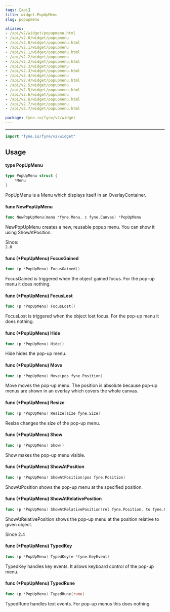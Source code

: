 ```yaml
---
tags: [api]
title: widget.PopUpMenu
slug: popupmenu

aliases:
- /api/v2/widget/popupmenu.html
- /api/v2.0/widget/popupmenu
- /api/v2.0/widget/popupmenu.html
- /api/v2.1/widget/popupmenu
- /api/v2.1/widget/popupmenu.html
- /api/v2.2/widget/popupmenu
- /api/v2.2/widget/popupmenu.html
- /api/v2.3/widget/popupmenu
- /api/v2.3/widget/popupmenu.html
- /api/v2.4/widget/popupmenu
- /api/v2.4/widget/popupmenu.html
- /api/v2.5/widget/popupmenu
- /api/v2.5/widget/popupmenu.html
- /api/v2.6/widget/popupmenu
- /api/v2.6/widget/popupmenu.html
- /api/v2.7/widget/popupmenu
- /api/v2.7/widget/popupmenu.html

package: fyne.io/fyne/v2/widget
---
```



---
```go
import "fyne.io/fyne/v2/widget"
```

## Usage

#### type PopUpMenu

```go
type PopUpMenu struct {
	*Menu
}
```

PopUpMenu is a Menu which displays itself in an OverlayContainer.

#### func  NewPopUpMenu

```go
func NewPopUpMenu(menu *fyne.Menu, c fyne.Canvas) *PopUpMenu
```
NewPopUpMenu creates a new, reusable popup menu. You can show it using ShowAtPosition.


<div class="since">Since: <code>
2.0</code></div>

#### func (*PopUpMenu) FocusGained

```go
func (p *PopUpMenu) FocusGained()
```
FocusGained is triggered when the object gained focus. For the pop-up menu it does nothing.

#### func (*PopUpMenu) FocusLost

```go
func (p *PopUpMenu) FocusLost()
```
FocusLost is triggered when the object lost focus. For the pop-up menu it does nothing.

#### func (*PopUpMenu) Hide

```go
func (p *PopUpMenu) Hide()
```
Hide hides the pop-up menu.

#### func (*PopUpMenu) Move

```go
func (p *PopUpMenu) Move(pos fyne.Position)
```
Move moves the pop-up menu. The position is absolute because pop-up menus are shown in an overlay which covers the whole canvas.

#### func (*PopUpMenu) Resize

```go
func (p *PopUpMenu) Resize(size fyne.Size)
```
Resize changes the size of the pop-up menu.

#### func (*PopUpMenu) Show

```go
func (p *PopUpMenu) Show()
```
Show makes the pop-up menu visible.

#### func (*PopUpMenu) ShowAtPosition

```go
func (p *PopUpMenu) ShowAtPosition(pos fyne.Position)
```
ShowAtPosition shows the pop-up menu at the specified position.

#### func (*PopUpMenu) ShowAtRelativePosition

```go
func (p *PopUpMenu) ShowAtRelativePosition(rel fyne.Position, to fyne.CanvasObject)
```
ShowAtRelativePosition shows the pop-up menu at the position relative to given object.

Since 2.4

#### func (*PopUpMenu) TypedKey

```go
func (p *PopUpMenu) TypedKey(e *fyne.KeyEvent)
```
TypedKey handles key events. It allows keyboard control of the pop-up menu.

#### func (*PopUpMenu) TypedRune

```go
func (p *PopUpMenu) TypedRune(rune)
```
TypedRune handles text events. For pop-up menus this does nothing.
